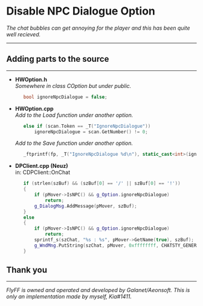 # Disable NPC Dialogue Option  
_The chat bubbles can get annoying for the player and this has been quite well recieved._

---
## Adding parts to the source
---
   - **HWOption.h**  
	_Somewhere in class COption but under public._
     ```CPP
		bool ignoreNpcDialogue = false;
     ```   	
   - **HWOption.cpp**  
	_Add to the Load function under another option._
     ```CPP
		else if (scan.Token == _T("IgnoreNpcDialogue"))
			ignoreNpcDialogue = scan.GetNumber() != 0;
     ```
     _Add to the Save function under another option._
     ```CPP
		_ftprintf(fp, _T("IgnoreNpcDialogue %d\n"), static_cast<int>(ignoreNpcDialogue));
     ```   	
   - **DPClient.cpp (Neuz)**  
	in: CDPClient::OnChat
     ```CPP
		if (strlen(szBuf) && (szBuf[0] == '/' || szBuf[0] == '!'))
		{
			if (pMover->IsNPC() && g_Option.ignoreNpcDialogue)
				return;
			g_DialogMsg.AddMessage(pMover, szBuf);
		}
		else
		{
			if (pMover->IsNPC() && g_Option.ignoreNpcDialogue)
				return;
			sprintf_s(szChat, "%s : %s", pMover->GetName(true), szBuf);
			g_WndMng.PutString(szChat, pMover, 0xffffffff, CHATSTY_GENERAL);
		}
     ```   	


## Thank you
---
_FlyFF is owned and operated and developed by Galanet/Aeonsoft. This is only an implementation made by myself, Kia#1411._

[//]: # (These are reference links used in the body of this note and get stripped out when the markdown processor does its job. There is no need to format nicely because it shouldn't be seen. Thanks SO - http://stackoverflow.com/questions/4823468/store-comments-in-markdown-syntax)

